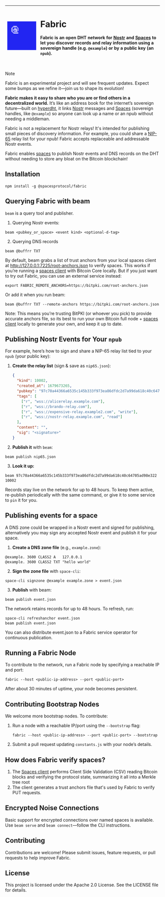 




| <img src="./logo.png" width="340"/> | <h1 align="left">Fabric</h1> <p align="left">Fabric is an open DHT network for [Nostr](https://github.com/nostr-protocol/nostr) and [Spaces](https://spacesprotocol.org) to let you discover records and relay information using a sovereign handle (e.g. `@example`) or by a public key (an `npub`).</p><br /> |
|-------------------------------------|----------------------------------------------------------------------------------------------------------------------------------------------------------------------------------------------------------------------------------------------------------------------------------------------------------------------------------------------------------------------------------------------------------------------------|

> [!NOTE]  
> Fabric is an experimental project and will see frequent updates. Expect some bumps as we refine it—join us to shape its evolution!

**Fabric makes it easy to share who you are or find others in a decentralized world.** It’s like an address book for the internet’s sovereign future—built on [hyperdht](https://github.com/holepunchto/hyperdht), it links [Nostr](https://github.com/nostr-protocol/nostr) messages and [Spaces](https://spacesprotocol.org) (sovereign handles, like `@example`) so anyone can look up a name or an npub without needing a middleman.


Fabric is not a replacement for Nostr relays! It's intended for publishing small pieces of discovery information. For example, you could share a [NIP-65](https://github.com/nostr-protocol/nips/blob/master/65.md) relay list for your npub! Fabric accepts replaceable and addressable Nostr events.


Fabric enables [spaces](https://spacesprotocol.org) to publish Nostr events and DNS records on the DHT without needing to store any bloat on the Bitcoin blockchain!




## Installation


```shell
npm install -g @spacesprotocol/fabric
```

## Querying Fabric with beam

`beam` is a query tool and publisher.

1. Querying Nostr events:

```
beam <pubkey_or_space> <event kind> <optional-d-tag>
```

2. Querying DNS records
```
beam @buffrr TXT
```

By default, beam grabs a list of trust anchors from your local spaces client at http://127.0.0.1:7225/root-anchors.json to verify spaces. This works if you’re running a [spaces client](https://github.com/spacesprotocol/spaces) with Bitcoin Core locally. But if you just want to try out Fabric, you can use an external service instead:

```shell
export FABRIC_REMOTE_ANCHORS=https://bitpki.com/root-anchors.json
```

Or add it when you run beam:

```shell
beam @buffrr TXT --remote-anchors https://bitpki.com/root-anchors.json
```

Note: This means you’re trusting BitPKI (or whoever you pick) to provide accurate anchors file, so its best to run your own Bitcoin full node + [spaces client](https://github.com/spacesprotocol/spaces) locally to generate your own, and keep it up to date.


## Publishing Nostr Events for Your `npub`

For example, here’s how to sign and share a NIP-65 relay list tied to your `npub` (your public key):

1. **Create the relay list** (sign & save as `nip65.json`):
   ```json
   {
     "kind": 10002,
     "created_at": 1679673265,
     "pubkey": "97c70a44366a6535c145b333f973ea86dfdc2d7a99da618c40c64705ad98e322",
     "tags": [
       ["r", "wss://alicerelay.example.com"],
       ["r", "wss://brando-relay.com"],
       ["r", "wss://expensive-relay.example2.com", "write"],
       ["r", "wss://nostr-relay.example.com", "read"]
     ],
     "content": "",
     "sig": "<signature>"
   }
   ```

2. **Publish it** with `beam`:

```shell
beam publish nip65.json
```

3. **Look it up:**

```shell
beam 97c70a44366a6535c145b333f973ea86dfdc2d7a99da618c40c64705ad98e322 10002
```

Records stay live on the network for up to 48 hours. To keep them active, re-publish periodically with the same command, or give it to some service to `pin` it for you.

## Publishing events for a space

A DNS zone could be wrapped in a Nostr event and signed for publishing, alternatively you may sign any accepted Nostr event and publish it for your space.

1. **Create a DNS zone file** (e.g., `example.zone`):

```
@example. 3600 CLASS2 A   127.0.0.1
@example. 3600 CLASS2 TXT "hello world"
```

2. **Sign the zone file** with `space-cli`:

```
space-cli signzone @example example.zone > event.json
```

3. **Publish** with beam:

```
beam publish event.json
```

The network retains records for up to 48 hours. To refresh, run:

```
space-cli refreshanchor event.json
beam publish event.json
```

You can also distribute event.json to a Fabric service operator for continuous publication.


## Running a Fabric Node

To contribute to the network, run a Fabric node by specifying a reachable IP and port:

    fabric --host <public-ip-address> --port <public-port>

After about 30 minutes of uptime, your node becomes persistent.

## Contributing Bootstrap Nodes

We welcome more bootstrap nodes. To contribute:

1. Run a node with a reachable IP/port using the `--bootstrap` flag:

       fabric --host <public-ip-address> --port <public-port> --bootstrap

2. Submit a pull request updating `constants.js` with your node’s details.


## How does Fabric verify spaces?

1. The [Spaces client](https://github.com/spacesprotocol/spaces) performs Client Side Validation (CSV) reading Bitcoin blocks and verifying the protocol state, summarizing it all into a Merkle tree root
2. The client generates a trust anchors file that's used by Fabric to verify PUT requests.


## Encrypted Noise Connections

Basic support for encrypted connections over named spaces is available. Use `beam serve` and `beam connect`—follow the CLI instructions.

## Contributing

Contributions are welcome! Please submit issues, feature requests, or pull requests to help improve Fabric.

## License

This project is licensed under the Apache 2.0 License. See the LICENSE file for details.
